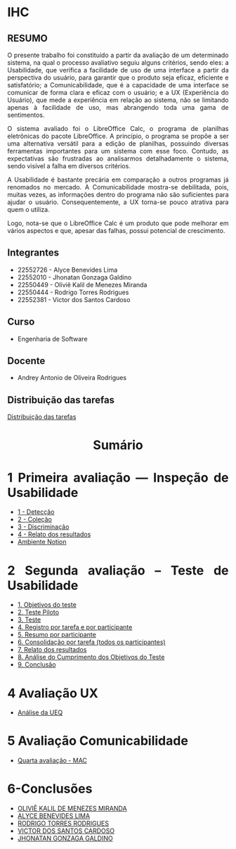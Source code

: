 <div align="justify">
  
# IHC
## RESUMO
O presente trabalho foi constituído a partir da avaliação de um determinado sistema, na qual o processo avaliativo seguiu alguns critérios, sendo eles: a Usabilidade, que verifica a facilidade de uso de uma interface a partir da perspectiva do usuário, para garantir que o produto seja eficaz, eficiente e satisfatório; a Comunicabilidade, que é a capacidade de uma interface se comunicar de forma clara e eficaz com o usuário; e a UX (Experiência do Usuário), que mede a experiência em relação ao sistema, não se limitando apenas à facilidade de uso, mas abrangendo toda uma gama de sentimentos.

O sistema avaliado foi o LibreOffice Calc, o programa de planilhas eletrônicas do pacote LibreOffice. A princípio, o programa se propõe a ser uma alternativa versátil para a edição de planilhas, possuindo diversas ferramentas importantes para um sistema com esse foco. Contudo, as expectativas são frustradas ao analisarmos detalhadamente o sistema, sendo visível a falha em diversos critérios.

A Usabilidade é bastante precária em comparação a outros programas já renomados no mercado. A Comunicabilidade mostra-se debilitada, pois, muitas vezes, as informações dentro do programa não são suficientes para ajudar o usuário. Consequentemente, a UX torna-se pouco atrativa para quem o utiliza.

Logo, nota-se que o LibreOffice Calc é um produto que pode melhorar em vários aspectos e que, apesar das falhas, possui potencial de crescimento.

## Integrantes
- 22552726 - Alyce Benevides Lima
- 22552010 - Jhonatan Gonzaga Galdino
- 22550449 - Oliviê Kalil de Menezes Miranda
- 22550444 - Rodrigo Torres Rodrigues
- 22552381 - Victor dos Santos Cardoso

## Curso
- Engenharia de Software

## Docente
- Andrey Antonio de Oliveira Rodrigues

## Distribuição das tarefas
[Distribuição das tarefas ](https://www.notion.so/Distribui-o-das-tarefas-2686bcc1a58a8079a3f2e2e76835c14f?source=copy_link)
<div align="center">
  <h1>Sumário</h1>
</div>

# 1 Primeira avaliação — Inspeção de Usabilidade
- [1 - Detecção](https://github.com/jhonatan-gonzaga/IHC/blob/main/TP1-IHC/2-Inspe%C3%A7%C3%A3o-Usabilidade.md#etapa-1---detec%C3%A7%C3%A3o)
- [2 - Coleção](https://github.com/jhonatan-gonzaga/IHC/blob/main/TP1-IHC/2-Inspe%C3%A7%C3%A3o-Usabilidade.md#etapa-2---cole%C3%A7%C3%A3o)
- [3 - Discriminação](https://github.com/jhonatan-gonzaga/IHC/blob/main/TP1-IHC/2-Inspe%C3%A7%C3%A3o-Usabilidade.md#etapa-2---cole%C3%A7%C3%A3o)
- [4 - Relato dos resultados](https://github.com/jhonatan-gonzaga/IHC/blob/main/TP1-IHC/2-Inspe%C3%A7%C3%A3o-Usabilidade.md#etapa-3---discrimina%C3%A7%C3%A3o)
- [Ambiente Notion](https://www.notion.so/Primeira-avalia-o-Inspe-o-de-Usabilidade-2686bcc1a58a8071baede90257f4d9a5?source=copy_link)

# 2 Segunda avaliação – Teste de Usabilidade
  - [1. Objetivos do teste](https://github.com/jhonatan-gonzaga/IHC/blob/main/TP1-IHC/3-Teste-Usabilidade.md#1-objetivos-do-teste)
  - [2. Teste Piloto](https://github.com/jhonatan-gonzaga/IHC/blob/main/TP1-IHC/3-Teste-Usabilidade.md#2-teste-piloto)
  - [3. Teste](https://github.com/jhonatan-gonzaga/IHC/blob/main/TP1-IHC/3-Teste-Usabilidade.md#3-teste-oficial)
  - [4. Registro por tarefa e por participante](https://github.com/jhonatan-gonzaga/IHC/blob/main/TP1-IHC/3-Teste-Usabilidade.md#4-registro-por-tarefa-e-por-participante)
  - [5. Resumo por participante](https://github.com/jhonatan-gonzaga/IHC/blob/main/TP1-IHC/3-Teste-Usabilidade.md#5-resumo-por-participante)
  - [6. Consolidação por tarefa (todos os participantes)](https://github.com/jhonatan-gonzaga/IHC/blob/main/TP1-IHC/3-Teste-Usabilidade.md#6-consolida%C3%A7%C3%A3o-por-tarefa-todos-os-participantes)
  - [7. Relato dos resultados](https://github.com/jhonatan-gonzaga/IHC/blob/main/TP1-IHC/3-Teste-Usabilidade.md#7-relato-dos-resultados)
  - [8. Análise do Cumprimento dos Objetivos do Teste](https://github.com/jhonatan-gonzaga/IHC/blob/main/TP1-IHC/3-Teste-Usabilidade.md#8-an%C3%A1lise-do-cumprimento-dos-objetivos-do-teste)
  - [9. Conclusão](https://github.com/jhonatan-gonzaga/IHC/blob/main/TP1-IHC/3-Teste-Usabilidade.md#9-conclus%C3%A3o)


# 4 Avaliação UX
- [Análise da UEQ](https://github.com/jhonatan-gonzaga/IHC/blob/main/TP1-IHC/4-Avalia%C3%A7%C3%A3o-UX.md#an%C3%A1lise-da-ueq)


# 5 Avaliação Comunicabilidade
- [Quarta avaliação - MAC](https://www.notion.so/Quarta-avalia-o-MAC-27a6bcc1a58a808893d1e5000aa3013d?source=copy_link)
  
# 6-Conclusões
- [OLIVIÊ KALIL DE MENEZES MIRANDA](https://github.com/jhonatan-gonzaga/IHC/blob/main/TP1-IHC/6-Conclus%C3%B5es.md#olivi%C3%AA-kalil-de-menezes-miranda)
- [ALYCE BENEVIDES LIMA](https://github.com/jhonatan-gonzaga/IHC/blob/main/TP1-IHC/6-Conclus%C3%B5es.md#alyce-benevides-lima)
- [RODRIGO TORRES RODRIGUES](https://github.com/jhonatan-gonzaga/IHC/blob/main/TP1-IHC/6-Conclus%C3%B5es.md#rodrigo-torres-rodrigues)
- [VICTOR DOS SANTOS CARDOSO](https://github.com/jhonatan-gonzaga/IHC/blob/main/TP1-IHC/6-Conclus%C3%B5es.md#victor-dos-santos-cardoso)
- [JHONATAN GONZAGA GALDINO](https://github.com/jhonatan-gonzaga/IHC/blob/main/TP1-IHC/6-Conclus%C3%B5es.md#jhonatan-gonzaga-galdino)

</div>
